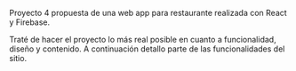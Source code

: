 Proyecto 4 propuesta de una web app para restaurante realizada con React y Firebase.

Traté de hacer el proyecto lo más real posible en cuanto a funcionalidad, diseño y contenido. A continuación detallo parte de las funcionalidades del sitio.

<img src='https://i.postimg.cc/N0QHLVH8/homedesk.png' alt=''>